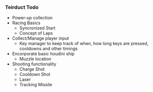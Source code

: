 ### Teirduct Todo
- Power-up collection
- Racing Basics
  - Syncronized Start 
  - Concept of Laps
- Collect/Manage player input
  - Key manager to keep track of when, how long keys are pressed, cooldowns and other timings
- Encorporate basic houdini ship
  - Muzzle location
- Shooting functionality
  - Charge Shot
  - Cooldown Shot
  - Laser
  - Tracking Missile
